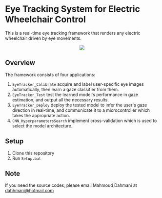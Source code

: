 # Eye Tracking System for Electric Wheelchair Control          			             
This is a real-time eye tracking framework that renders any electric wheelchair driven by eye movements.
<p align="center">
  <img src="https://github.com/dahhmani/Eye-Controlled-Wheelchair/blob/master/Demo/WholeSystem.gif?raw=true">
</p>

## Overview
The framework consists of four applications:
1. ```EyeTracker_Calibrate``` acquire and label user-specific eye images automatically, then learn a gaze classifier from them.
2. ```EyeTracker_Test``` test the learned model's performance in gaze estimation, and output all the necessary results.
3. ```EyeTracker_Deploy``` deploy the tested model to infer the user's gaze direction in real-time, and communicate it to a microcontroller which takes the appropriate action.
4. ```CNN_HyperparametersSearch``` implement cross-validation which is used to select the model architecture.

## Setup
1. Clone this repository
2. Run ```Setup.bat```

## Note 
If you need the source codes, please email Mahmoud Dahmani at dahhmani@hotmail.com
